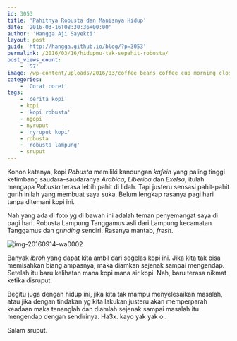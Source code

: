 ```yaml
---
id: 3053
title: 'Pahitnya Robusta dan Manisnya Hidup'
date: '2016-03-16T08:30:36+00:00'
author: 'Hangga Aji Sayekti'
layout: post
guid: 'http://hangga.github.io/blog/?p=3053'
permalink: /2016/03/16/hidupmu-tak-sepahit-robusta/
post_views_count:
    - '57'
image: /wp-content/uploads/2016/03/coffee_beans_coffee_cup_morning_close-up_84946_1920x1080.jpg
categories:
    - 'Corat coret'
tags:
    - 'cerita kopi'
    - kopi
    - 'kopi robusta'
    - ngopi
    - nyruput
    - 'nyruput kopi'
    - robusta
    - 'robusta lampung'
    - sruput
---
```


Konon katanya, kopi *Robusta* memiliki kandungan *kafein* yang paling tinggi ketimbang saudara-saudaranya *Arabica, Liberica* dan *Exelsa*, itulah mengapa *Robusta* terasa lebih pahit di lidah. Tapi justeru sensasi pahit-pahit gurih inilah yang membuat saya suka. Belum lengkap rasanya pagi hari tanpa ditemani kopi ini.

Nah yang ada di foto yg di bawah ini adalah teman penyemangat saya di pagi hari. Robusta Lampung Tanggamus asli dari Lampung kecamatan Tanggamus dan *grinding* sendiri. Rasanya mantab, *fresh*.

![img-20160914-wa0002](http://hangga.github.io/blog/wp-content/uploads/2016/03/IMG-20160914-WA0002-700x933.jpg)

Banyak *ibroh* yang dapat kita ambil dari segelas kopi ini. Jika kita tak bisa memisahkan biang ampasnya, maka diamkan sejenak sampai mengendap. Setelah itu baru kelihatan mana kopi mana air kopi. Nah, baru terasa nikmat ketika disruput.

Begitu juga dengan hidup ini, jika kita tak mampu menyelesaikan masalah, atau jika dengan tindakan yg kita lakukan justeru akan memperparah keadaan maka tenanglah dan diamlah sejenak sampai masalah itu mengendap dengan sendirinya. Ha3x. kayo yak yak o..

Salam sruput.